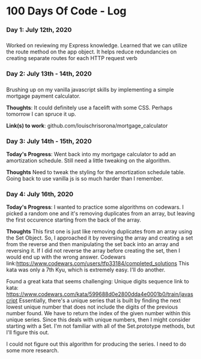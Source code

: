 # 100 Days Of Code - Log

### Day 1: July 12th, 2020
##### 

Worked on reviewing my Express knowledge. Learned that we can utilize the route method on the app object. It helps reduce redundancies on creating separate routes for each HTTP request verb



### Day 2: July 13th - 14th, 2020
##### 

Brushing up on my vanilla javascript skills by implementing a simple mortgage payment calculator.

**Thoughts**: It could definitely use a facelift with some CSS. Perhaps tomorrow I can spruce it up.

**Link(s) to work**: github.com/louischrisorona/mortgage_calculator


### Day 3: July 14th - 15th, 2020

**Today's Progress**: Went back into my mortgage calculator to add an amortization schedule. Still need a little tweaking on the algorithm.

**Thoughts** Need to tweak the styling for the amortization schedule table. Going back to use vanilla js is so much harder than I remember.

### Day 4: July 16th, 2020
**Today's Progress**: I wanted to practice some algorithms on codewars. I picked a random one and it's removing duplicates from an array, but leaving the first occurence starting from the back of the array.

**Thoughts**  This first one is just like removing duplicates from an array using the Set Object. So, I approached it by reversing the array and creating a set from the reverse and then manipulating the set back into an array and reversing it. If I did not reverse the array before creating the set, then I would end up with the wrong answer.
Codewars link:https://www.codewars.com/users/tfp33184/completed_solutions   This kata was only a 7th Kyu, which is extremely easy. I'll do another.

Found a great kata that seems challenging: Unique digits sequence
link to kata: https://www.codewars.com/kata/599688d0e2800dda4e0001b0/train/javascript
Essentially, there's a unique series that is built by finding the next lowest unique number that does not include the digits of the previous number found.
We have to return the index of the given number within this unique series. Since this deals with unique numbers, then I might consider starting with a Set.
I'm not familiar with all of the Set.prototype methods, but I'll figure this out.

I could not figure out this algorithm for producing the series. I need to do some more research.

